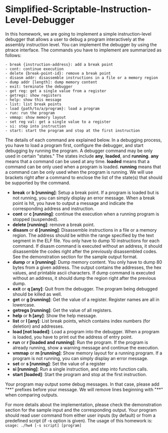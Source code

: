 # Simplified-Scriptable-Instruction-Level-Debugger
In this homework, we are going to implement a simple instruction-level debugger that allows a user to debug a program interactively at the assembly instruction level. You can implement the debugger by using the ptrace interface. The commands you have to implement are summarized as follows:
```
- break {instruction-address}: add a break point
- cont: continue execution
- delete {break-point-id}: remove a break point
- disasm addr: disassemble instructions in a file or a memory region
- dump addr [length]: dump memory content
- exit: terminate the debugger
- get reg: get a single value from a register
- getregs: show registers
- help: show this message
- list: list break points
- load {path/to/a/program}: load a program
- run: run the program
- vmmap: show memory layout
- set reg val: get a single value to a register
- si: step into instruction
- start: start the program and stop at the first instruction
```
The details of each command are explained below. In a debugging process, you have to load a program first, configure the debugger, and start debugging by running the program. A debugger command may be only used in certain "states." The states include **any**, **loaded**, and **running**. **any** means that a command can be used at any time. **loaded** means that a command can be only used when a program is loaded. **running** means that a command can be only used when the program is running. We will use brackets right after a command to enclose the list of the state(s) that should be supported by the command.
- **break** or **b [running]**: Setup a break point. If a program is loaded but is not running, you can simply display an error message. When a break point is hit, you have to output a message and indicate the corresponding address and instruction.
- **cont** or **c [running]**: continue the execution when a running program is stopped (suspended).
- **delete [running]**: remove a break point.
- **disasm** or **d [running]**: Disassemble instructions in a file or a memory region. The address should be within the range specified by the text segment in the ELF file. You only have to dump 10 instructions for each command. If disasm command is executed without an address, it should disassemble the codes right after the previously disassembled codes. See the demonstration section for the sample output format.
- **dump** or **x [running]**: Dump memory content. You only have to dump 80 bytes from a given address. The output contains the addresses, the hex values, and printable ascii characters. If dump command is executed without an address, it should dump the region right after the previous dump.
- **exit** or **q [any]**: Quit from the debugger. The program being debugged should be killed as well.
- **get** or **g [running]**: Get the value of a register. Register names are all in lowercase.
- **getregs [running]**: Get the value of all registers.
- **help** or **h [any]**: Show the help message.
- **list** or **l [any]**: List break points, which contains index numbers (for deletion) and addresses.
- **load [not loaded]**: Load a program into the debugger. When a program is loaded, you have to print out the address of entry point.
- **run** or **r [loaded and running]**: Run the program. If the program is already running, show a warning message and continue the execution.
- **vmmap** or **m [running]**: Show memory layout for a running program. If a program is not running, you can simply display an error message.
- **set** or **s [running]**: Set the value of a register
- **si [running]**: Run a single instruction, and step into function calls.
- **start [loaded]**: Start the program and stop at the first instruction.

Your program may output some debug messages. In that case, please add "\*\*" prefixes before your message. We will remove lines beginning with "\*\*" when comparing outputs.

For more details about the implementation, please check the demonstration section for the sample input and the corresponding output. Your program should read user command from either user inputs (by default) or from a predefined script (if -s option is given). The usage of this homework is:\
```usage: ./hw4 [-s script] [program]```
